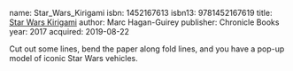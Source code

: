 name: Star_Wars_Kirigami
isbn: 1452167613
isbn13: 9781452167619
title: [Star Wars Kirigami](https://www.amazon.com/dp/1452167613)
author: Marc Hagan-Guirey
publisher: Chronicle Books
year: 2017
acquired: 2019-08-22

Cut out some lines, bend the paper along fold lines, and you have a pop-up
model of iconic Star Wars vehicles.
